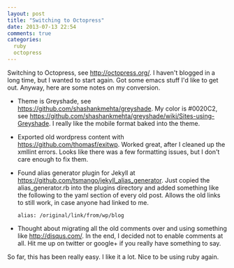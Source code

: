 ```yaml
---
layout: post
title: "Switching to Octopress"
date: 2013-07-13 22:54
comments: true
categories:
  ruby
  octopress
---
```

Switching to Octopress, see <http://octopress.org/>.  I haven't blogged
in a long time, but I wanted to start again.  Got some emacs stuff I'd
like to get out.  Anyway, here are some notes on my conversion.

* Theme is Greyshade, see <https://github.com/shashankmehta/greyshade>.
  My color is #0020C2, see
  <https://github.com/shashankmehta/greyshade/wiki/Sites-using-Greyshade>.
  I really like the mobile format baked into the theme.

* Exported old wordpress content with
  <https://github.com/thomasf/exitwp>.  Worked great, after I cleaned up
  the xmllint errors.  Looks like there was a few formatting issues,
  but I don't care enough to fix them.

* Found alias generator plugin for Jekyll at
  https://github.com/tsmango/jekyll_alias_generator.  Just copied the
  alias_generator.rb into the plugins directory and added something
  like the following to the yaml section of every old post.  Allows
  the old links to still work, in case anyone had linked to me.

  `alias: /original/link/from/wp/blog`

* Thought about migrating all the old comments over and using
  something like <http://disqus.com/>.  In the end, I decided not
  to enable comments at all.  Hit me up on twitter or google+ if you
  really have something to say.

So far, this has been really easy.  I like it a lot.  Nice to be using
ruby again.
